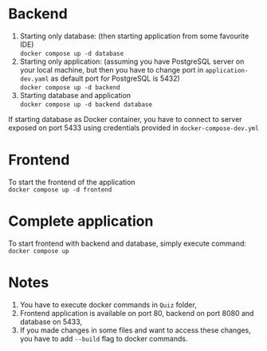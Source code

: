 # Backend
1) Starting only database: (then starting application from some favourite IDE)  
   `docker compose up -d database`
2) Starting only application: (assuming you have PostgreSQL server on your local machine, but then you have to change port in `application-dev.yaml` as default port for PostgreSQL is 5432)   
   `docker compose up -d backend`
3) Starting database and application  
   `docker compose up -d backend database`

If starting database as Docker container, you have to connect to server exposed on port 5433 using credentials provided in `docker-compose-dev.yml`

# Frontend
To start the frontend of the application  
`docker compose up -d frontend`

# Complete application
To start frontend with backend and database, simply execute command:  
`docker compose up`

# Notes
1. You have to execute docker commands in `Quiz` folder,
2. Frontend application is available on port 80, backend on port 8080 and database on 5433,
3. If you made changes in some files and want to access these changes, you have to add `--build` flag to docker commands.
